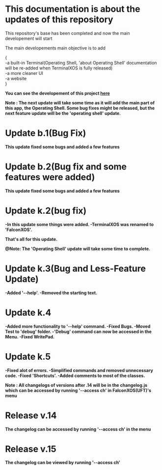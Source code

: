 # This documentation is about the updates of this repository

This repository's base has been completed and now the main developement will start

The main developements main objective is to add
<br>

{
    <br>
    -a built-in Terminal(Operating Shell, 'about Operating Shell' documentation will be re-added when TerminalXOS is fully released)
    <br>
    -a more cleaner UI
    <br>
    -a website
    <br>
}
<b>

You can see the developement of this project 
<a href = "https://github.com/DaVikingMan/FalconXOS/projects/1">here</a>

Note : The next update will take some time as it will add the main part of this app, the Operating Shell.
Some bug fixes might be released, but the next feature update will be the 'operating shell' update.

# Update b.1(Bug Fix)

This update fixed some bugs and added a few features

# Update b.2(Bug fix and some features were added)

This update fixed some bugs and added a few features

# Update k.2(bug fix)

-In this update some things were added.
-TerminalXOS was renamed to 'FalconXOS'.

That's all for this update.

<b>@Note: The 'Operating Shell' update will take some time to complete.</b>

# Update k.3(Bug and Less-Feature Update)

-Added '--help'.
-Removed the starting text.

# Update k.4

-Added more functionality to '--help' command.
-Fixed Bugs.
-Moved Test to 'debug' folder.
-'Debug' command can now be accessed in the Menu.
-Fixed WritePad.

# Update k.5

-Fixed alot of errors.
-Simplified commands and removed unnecessary code.
-Fixed 'Shortcuts'.
-Added comments to most of the classes.

Note : All changelogs of versions after .14 will be in the changelog.js
which can be accessed by running '--access ch' in FalconXOS(UFT)'s menu

# Release v.14

The changelog can be accessed by running '--access ch' in the menu

# Release v.15

The changelog can be viewed by running '--access ch'